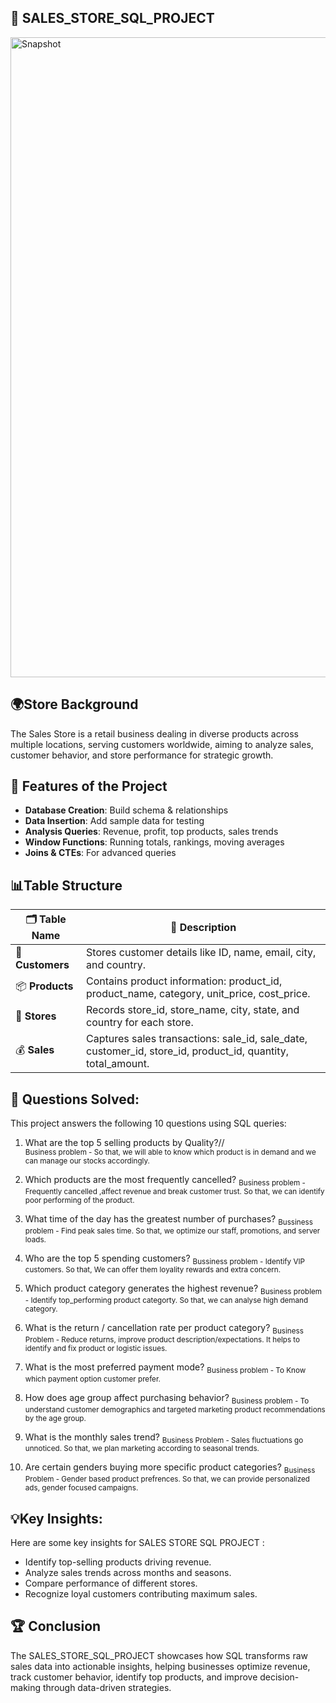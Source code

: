## 📌 SALES_STORE_SQL_PROJECT

<img width="1536" height="1024" alt="Snapshot" src="https://github.com/user-attachments/assets/c250cebc-9f11-420a-9a9a-394adef749b8" />


## 🌍Store Background

The Sales Store is a retail business dealing in diverse products across multiple locations, serving customers worldwide, aiming to analyze sales, customer behavior, and store performance for strategic growth.


## 🔹 Features of the Project

- **Database Creation**:  Build schema & relationships
- **Data Insertion**:  Add sample data for testing
- **Analysis Queries**:  Revenue, profit, top products, sales trends
- **Window Functions**:  Running totals, rankings, moving averages
- **Joins & CTEs**:  For advanced queries

## 📊Table Structure 

| 🗂 Table Name    | 📌 Description                                                                                                    |
| ---------------- | ----------------------------------------------------------------------------------------------------------------- |
| 👥 **Customers** | Stores customer details like ID, name, email, city, and country.                                                  |
| 📦 **Products**  | Contains product information: product\_id, product\_name, category, unit\_price, cost\_price.                     |
| 🏬 **Stores**    | Records store\_id, store\_name, city, state, and country for each store.                                          |
| 💰 **Sales**     | Captures sales transactions: sale\_id, sale\_date, customer\_id, store\_id, product\_id, quantity, total\_amount. |


## 🎯 Questions Solved:
This project answers the following 10 questions using SQL queries:

1. What are the top 5 selling products by Quality?//  
<sub>Business problem - So that, we will able to know which product is in demand and we can manage our stocks accordingly.</sub>

2. Which products are the most frequently cancelled?
<sub>Business problem - Frequently cancelled ,affect revenue and break customer trust. So that, we can identify poor performing of the product.</sub>

3. What time of the day has the greatest number of purchases?
<sub>Bussiness problem - Find peak sales time. So that, we optimize our staff, promotions, and server loads.</sub>

4. Who are the top 5 spending customers?
<sub>Bussiness problem - Identify VIP customers. So that, We can offer them loyality rewards and extra concern.</sub>

5. Which product category generates the highest revenue?
<sub>Business problem - Identify top_performing product categorty. So that, we can analyse high demand category.</sub>

6. What is the return / cancellation rate per product category?
<sub>Business Problem - Reduce returns, improve product description/expectations. It helps to identify and fix product or logistic issues.</sub>

7. What is the most preferred payment mode?
<sub>Business problem - To Know which payment option customer prefer.</sub>

8. How does age group affect purchasing behavior?
<sub>Business problem - To understand customer demographics and targeted marketing product recommendations by the age group.</sub>

9. What is the monthly sales trend?
<sub>Business Problem - Sales fluctuations go unnoticed. So that, we plan marketing according to seasonal trends.</sub>

10. Are certain genders buying more specific product categories?
<sub>Business Problem - Gender based product prefrences. So that, we can provide personalized ads, gender focused campaigns.</sub>

## 💡Key Insights:
Here are some key insights for SALES STORE SQL PROJECT :

- Identify top-selling products driving revenue.
- Analyze sales trends across months and seasons.
- Compare performance of different stores.
- Recognize loyal customers contributing maximum sales.


## 🏆 Conclusion

The SALES_STORE_SQL_PROJECT showcases how SQL transforms raw sales data into actionable insights, helping businesses optimize revenue, track customer behavior, identify top products, and improve decision-making through data-driven strategies.
